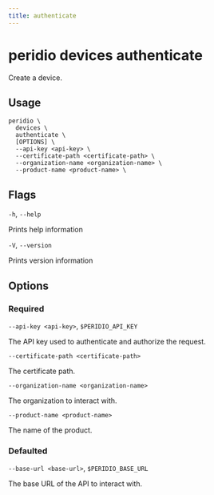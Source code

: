 ```yaml
---
title: authenticate
---
```


# peridio devices authenticate

Create a device.

## Usage

```
peridio \
  devices \
  authenticate \
  [OPTIONS] \
  --api-key <api-key> \
  --certificate-path <certificate-path> \
  --organization-name <organization-name> \
  --product-name <product-name> \
```

## Flags

`-h`, `--help`

Prints help information

`-V`, `--version`

Prints version information

## Options

### Required

`--api-key <api-key>`, `$PERIDIO_API_KEY`

The API key used to authenticate and authorize the request.

`--certificate-path <certificate-path>`

The certificate path.

`--organization-name <organization-name>`

The organization to interact with.

`--product-name <product-name>`

The name of the product.

### Defaulted

`--base-url <base-url>`, `$PERIDIO_BASE_URL`

The base URL of the API to interact with.
